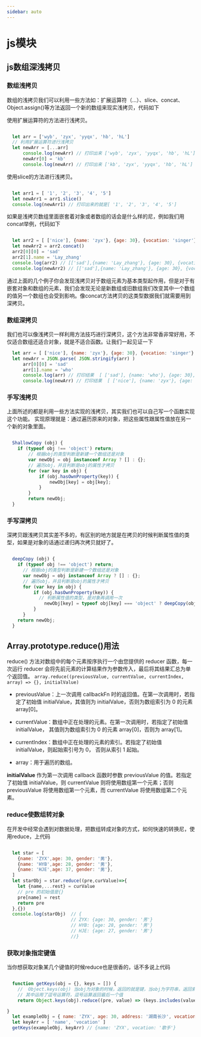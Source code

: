 ```yaml
---
sidebar: auto
---
```

# js模块

## js数组深浅拷贝

### 数组浅拷贝
数组的浅拷贝我们可以利用一些方法如：扩展运算符（...）、slice、concat、Object.assign()等方法返回一个新的数组来现实浅拷贝，代码如下

使用扩展运算符的方法进行浅拷贝。
```js

  let arr = ['wyb', 'zyx', 'yyqx', 'hb', 'hL']
  // 利用扩展运算符进行浅拷贝
  let newArr = [...arr]  
      console.log(newArr) // 打印出来 ['wyb', 'zyx', 'yyqx', 'hb', 'hL']
      newArr[0] = 'kb'
      console.log(newArr) // 打印出来 ['kb', 'zyx', 'yyqx', 'hb', 'hL']

```

使用slice的方法进行浅拷贝。

```js 

  let arr1 = [ '1', '2', '3', '4', '5']
  let newArr1 = arr1.slice()
  console.log(newArr1) // 打印出来的就是[ '1', '2', '3', '4', '5']

```

如果是浅拷贝数组里面嵌套着对象或者数组的话会是什么样的尼，例如我们用concat举例，代码如下

```js

  let arr2 = [ ['nice'], {name: 'zyx'}, {age: 30}, {vocation: 'singer'} ]
  let newArr2 = arr2.concat()
  arr2[0][0] = 'sad'
  arr2[1].name = 'Lay_zhang'
  console.log(arr2) // [['sad'],{name: 'Lay_zhang'}, {age: 30}, {vocation: 'singer'}]
  console.log(newArr2) // [['sad'],{name: 'Lay_zhang'}, {age: 30}, {vocation: 'singer'}]

```
通过上面的几个例子你会发现浅拷贝对于数组元素为基本类型起作用，但是对于有嵌套对象和数组的元素，我们会发现无论是新数组或旧数组我们改变其中一个数组的值另一个数组也会受到影响。像concat方法拷贝的这类型数据我们就需要用到深拷贝。


### 数组深拷贝

我们也可以像浅拷贝一样利用方法技巧进行深拷贝，这个方法非常香非常好用，不仅适合数组还适合对象，就是不适合函数。让我们一起见证一下

```js
  let arr = [ ['nice'], {name: 'zyx'}, {age: 30}, {vocation: 'singer'} ]
  let newArr = JSON.parse( JSON.stringify(arr) )
      arr[0][0] = 'sad'
      arr[1].name = 'who'
      console.log(arr) // 打印结果  [ ['sad'], {name: 'who'}, {age: 30}, {vocation: 'singer'} ]
      console.log(newArr) // 打印结果  [ ['nice'], {name: 'zyx'}, {age: 30}, {vocation: 'singer'} ]

```

### 手写浅拷贝
上面所述的都是利用一些方法实现的浅拷贝，其实我们也可以自己写一个函数实现这个功能。
实现原理就是：通过遍历原来的对象，把这些属性跟属性值放在另一个新的对象里面。

```js

  ShallowCopy (obj) {
    if (typeof obj !== 'object') return;
        // 根据obj的类型判断是新建一个数组还是对象
        var newObj = obj instanceof Array ? [] : {};
        // 遍历obj，并且判断是obj的属性才拷贝
        for (var key in obj) {
            if (obj.hasOwnProperty(key)) {
                newObj[key] = obj[key];
            }
        }
        return newObj;
  }

```

### 手写深拷贝

深拷贝跟浅拷贝其实差不多的，有区别的地方就是在拷贝的时候判断属性值的类型，如果是对象的话通过递归再次拷贝就好了。

```js

  deepCopy (obj) {
    if (typeof obj !== 'object') return;
      // 根据obj的类型判断是新建一个数组还是对象
      var newObj = obj instanceof Array ? [] : {};
      // 遍历obj，并且判断是obj的属性才拷贝
      for (var key in obj) {
          if (obj.hasOwnProperty(key)) {
            // 判断属性值的类型，是对象再调用一次
              newObj[key] = typeof obj[key] === 'object' ? deepCopy(obj[key]) : obj[key];
          }
      }
    return newObj;
  }

```

## Array.prototype.reduce()用法
reduce() 方法对数组中的每个元素按序执行一个由您提供的 reducer 函数，每一次运行 reducer 会将先前元素的计算结果作为参数传入，最后将其结果汇总为单个返回值。
`array.reduce((previousValue, currentValue, currentIndex, array) => {}, initialValue)`

* previousValue：上一次调用 callbackFn 时的返回值。在第一次调用时，若指定了初始值
  initialValue，其值则为 initialValue，否则为数组索引为 0 的元素 array[0]。

* currentValue：数组中正在处理的元素。在第一次调用时，若指定了初始值 initialValue，
其值则为数组索引为 0 的元素 array[0]，否则为 array[1]。

* currentIndex：数组中正在处理的元素的索引。若指定了初始值 initialValue，则起始索引号为 0，
否则从索引 1 起始。

* array：用于遍历的数组。

**initialValue**
作为第一次调用 callback 函数时参数 previousValue 的值。若指定了初始值 initialValue，则 currentValue 则将使用数组第一个元素；否则 previousValue 将使用数组第一个元素，而 currentValue 将使用数组第二个元素。

### reduce使数组转对象
在开发中经常会遇到对数据处理，把数组转成对象的方式，如何快速的转换尼，使用reduce，上代码

```js

  let star = [
    {name: 'ZYX',age: 30, gender: '男'},
    {name: 'HYB',age: 28, gender: '男'},
    {name: 'HJE',age: 37, gender: '男'},
  ]
  let starObj = star.reduce((pre,curValue)=>{
    let {name,...rest} = curValue
    // pre 的初始值是{}
    pre[name] = rest
    return pre
  },{})
  console.log(starObj)  // {
                        // ZYX: {age: 30, gender: '男'}
                        // HYB: {age: 28, gender: '男'}
                        // HJE: {age: 27, gender: '男'}
                        //}

```

### 获取对象指定键值

当你想获取对象某几个键值的时候reduce也是很香的，话不多说上代码

```js

  function getKeys(obj = {}, keys = []) {
    //  Object.keys(obj) 当obj为对象的时候，返回的就是键，当obj为字符串，返回索引，当为数组时也是返回索引
    // 其中运用了逗号运算符，逗号运算返回最后一个值
    return Object.keys(obj).reduce((pre, value) => (keys.includes(value) && (pre[value] = obj[value]), pre), {})

}
  let exampleObj = { name: 'ZYX', age: 30, address: '湖南长沙', vocation: '歌手' }
  let keyArr = [ 'name', 'vocation' ]
  getKeys(exampleObj, keyArr) // {name: 'ZYX', vocation: '歌手'}

```




 